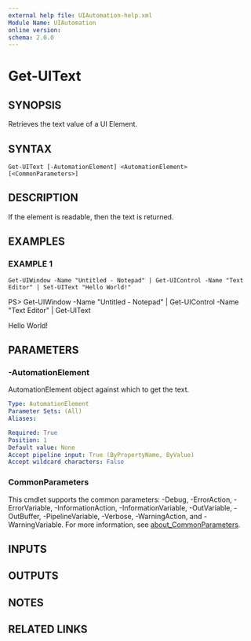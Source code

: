 ```yaml
---
external help file: UIAutomation-help.xml
Module Name: UIAutomation
online version:
schema: 2.0.0
---
```


# Get-UIText

## SYNOPSIS
Retrieves the text value of a UI Element.

## SYNTAX

```
Get-UIText [-AutomationElement] <AutomationElement> [<CommonParameters>]
```

## DESCRIPTION
If the element is readable, then the text is returned.

## EXAMPLES

### EXAMPLE 1
```
Get-UIWindow -Name "Untitled - Notepad" | Get-UIControl -Name "Text Editor" | Set-UIText "Hello World!"
```

PS\> Get-UIWindow -Name "Untitled - Notepad" | Get-UIControl -Name "Text Editor" | Get-UIText

Hello World!

## PARAMETERS

### -AutomationElement
AutomationElement object against which to get the text.

```yaml
Type: AutomationElement
Parameter Sets: (All)
Aliases:

Required: True
Position: 1
Default value: None
Accept pipeline input: True (ByPropertyName, ByValue)
Accept wildcard characters: False
```

### CommonParameters
This cmdlet supports the common parameters: -Debug, -ErrorAction, -ErrorVariable, -InformationAction, -InformationVariable, -OutVariable, -OutBuffer, -PipelineVariable, -Verbose, -WarningAction, and -WarningVariable. For more information, see [about_CommonParameters](http://go.microsoft.com/fwlink/?LinkID=113216).

## INPUTS

## OUTPUTS

## NOTES

## RELATED LINKS
